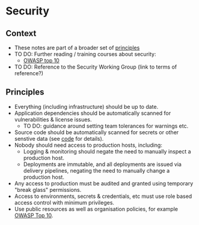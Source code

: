 # Security

## Context

* These notes are part of a broader set of [principles](../principles.md)
* TO DO: Further reading / training courses about security:
    * [OWASP top 10](https://owasp.org/www-project-top-ten/)
* TO DO: Reference to the Security Working Group (link to terms of reference?)

## Principles

* Everything (including infrastructure) should be up to date.
* Application dependencies should be automatically scanned for vulnerabilities & license issues.
    * TO DO: guidance around setting team tolerances for warnings etc.
* Source code should be automatically scanned for secrets or other senstive data (see [code](code.md) for details).
* Nobody should need access to production hosts, including:
    * Logging & monitoring should negate the need to manually inspect a production host.
    * Deployments are immutable, and all deployments are issued via delivery pipelines, negating the need to manually change a production host.
* Any access to production must be audited and granted using temporary "break glass" permissions.
* Access to environments, secrets & credentials, etc must use role based access control with minimum privileges.
* Use public resources as well as organisation policies, for example [OWASP Top 10](https://owasp.org/www-project-top-ten/).
